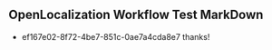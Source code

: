 ## OpenLocalization Workflow Test MarkDown

* ef167e02-8f72-4be7-851c-0ae7a4cda8e7 
thanks!



<!--HONumber=Jan16_HO2-->
